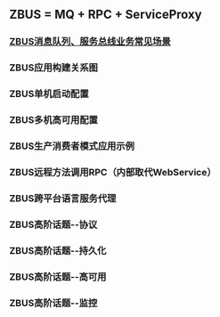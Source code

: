 ## ZBUS = MQ + RPC + ServiceProxy

### [ZBUS消息队列、服务总线业务常见场景](http://git.oschina.net/rushmore/zbus/blob/master/doc/1.%20ZBUS%E6%B6%88%E6%81%AF%E9%98%9F%E5%88%97%E3%80%81%E6%9C%8D%E5%8A%A1%E6%80%BB%E7%BA%BF%E4%B8%9A%E5%8A%A1%E5%B8%B8%E8%A7%81%E5%9C%BA%E6%99%AF.md?dir=0&filepath=doc%2F1.+ZBUS%E6%B6%88%E6%81%AF%E9%98%9F%E5%88%97%E3%80%81%E6%9C%8D%E5%8A%A1%E6%80%BB%E7%BA%BF%E4%B8%9A%E5%8A%A1%E5%B8%B8%E8%A7%81%E5%9C%BA%E6%99%AF.md&oid=95d26aae051c69d54584d2a6bf38630f6ff885ea&sha=06bac512237f2c14c2f5a2949497325a2cec53c2 "ZBUS消息队列、服务总线业务常见场景") 


### ZBUS应用构建关系图 
### ZBUS单机启动配置
### ZBUS多机高可用配置
### ZBUS生产消费者模式应用示例
### ZBUS远程方法调用RPC（内部取代WebService）
### ZBUS跨平台语言服务代理
### ZBUS高阶话题--协议
### ZBUS高阶话题--持久化
### ZBUS高阶话题--高可用
### ZBUS高阶话题--监控
